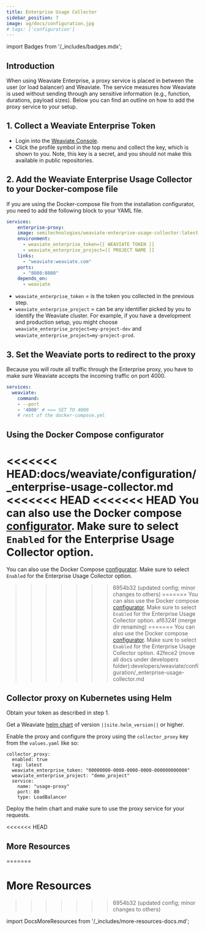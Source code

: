 ```yaml
---
title: Enterprise Usage Collector
sidebar_position: 7
image: og/docs/configuration.jpg
# tags: ['configuration']
---
```

import Badges from '/_includes/badges.mdx';

<Badges/>

<!-- Hidden for now as no longer used; to be removed in the future. -->
## Introduction

When using Weaviate Enterprise, a proxy service is placed in between the user (or load balancer) and Weaviate. The service measures how Weaviate is used without sending through any sensitive information (e.g., function, durations, payload sizes). Below you can find an outline on how to add the proxy service to your setup.

## 1. Collect a Weaviate Enterprise Token

- Login into the [Weaviate Console](https://console.weaviate.io).
- Click the profile symbol in the top menu and collect the key, which is shown to you. Note, this key is a secret, and you should not make this available in public repositories.

## 2. Add the Weaviate Enterprise Usage Collector to your Docker-compose file

If you are using the Docker-compose file from the installation configurator, you need to add the following block to your YAML file.

```yaml
services:
    enterprise-proxy: 
    image: semitechnologies/weaviate-enterprise-usage-collector:latest
    environment:
      - weaviate_enterprise_token=[[ WEAVIATE TOKEN ]]
      - weaviate_enterprise_project=[[ PROJECT NAME ]]
    links: 
      - "weaviate:weaviate.com"
    ports: 
      - "8080:8080"
    depends_on: 
      - weaviate
```

* `weaviate_enterprise_token` = is the token you collected in the previous step.
* `weaviate_enterprise_project` = can be any identifier picked by you to identify the Weaviate cluster. For example, if you have a development and production setup, you might choose `weaviate_enterprise_project=my-project-dev` and  `weaviate_enterprise_project=my-project-prod`.

## 3. Set the Weaviate ports to redirect to the proxy

Because you will route all traffic through the Enterprise proxy, you have to make sure Weaviate accepts the incoming traffic on port 4000.

```yaml
services:
  weaviate:
    command:
    - --port
    - '4000' # <== SET TO 4000
    # rest of the docker-compose.yml
```

## Using the Docker Compose configurator

<<<<<<< HEAD:docs/weaviate/configuration/_enterprise-usage-collector.md
<<<<<<< HEAD
<<<<<<< HEAD
You can also use the Docker compose [configurator](/docs/weaviate/getting-started/installation.md#docker-compose). Make sure to select `Enabled` for the Enterprise Usage Collector option.
=======
You can also use the Docker Compose [configurator](../getting-started/installation.html#docker-compose). Make sure to select `Enabled` for the Enterprise Usage Collector option.
>>>>>>> 6954b32 (updated config; minor changes to others)
=======
You can also use the Docker compose [configurator](/docs/weaviate/quickstart/installation.md#docker-compose). Make sure to select `Enabled` for the Enterprise Usage Collector option.
>>>>>>> af6324f (merge dir renaming)
=======
You can also use the Docker compose [configurator](/developers/weaviate/quickstart/installation.md#docker-compose). Make sure to select `Enabled` for the Enterprise Usage Collector option.
>>>>>>> 42fece2 (move all docs under developers folder):developers/weaviate/configuration/_enterprise-usage-collector.md

## Collector proxy on Kubernetes using Helm

Obtain your token as described in step 1.

Get a Weaviate [helm chart](https://github.com/weaviate/weaviate-helm/releases) of version `||site.helm_version||` or higher. 

Enable the proxy and configure the proxy using the `collector_proxy` key from the `values.yaml` like so:
```
collector_proxy:
  enabled: true
  tag: latest
  weaviate_enterprise_token: "00000000-0000-0000-0000-000000000000"
  weaviate_enterprise_project: "demo_project"
  service:
    name: "usage-proxy"
    port: 80
    type: LoadBalancer
```

Deploy the helm chart and make sure to use the proxy service for your requests. 

<<<<<<< HEAD


## More Resources
=======
# More Resources
>>>>>>> 6954b32 (updated config; minor changes to others)

import DocsMoreResources from '/_includes/more-resources-docs.md';

<DocsMoreResources />

